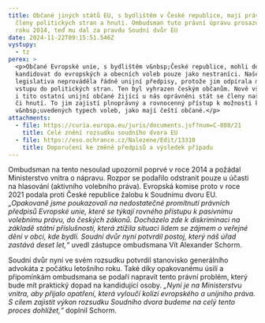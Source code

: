 ```yaml
---
title: Občané jiných států EU, s bydlištěm v České republice, mají právo stát se
  členy politických stran a hnutí. Ombudsman tuto právní úpravu prosazuje od
  roku 2014, teď mu dal za pravdu Soudní dvůr EU
date: 2024-11-22T09:15:51.546Z
vystupy:
  - tz
perex: >
  <p>Občané Evropské unie, s bydlištěm v&nbsp;České republice, mohli dosud
  kandidovat do evropských a obecních voleb pouze jako nestraníci. Naše
  legislativa neprováděla řádně unijní předpisy, protože jim odpírala možnost
  vstupu do politických stran. Ten byl vyhrazen českým občanům. Nově však budou
  i tito ostatní unijní občané žijící u nás oprávněni stát se členy našich stran
  či hnutí. To jim zajistí plnoprávný a rovnocenný přístup k možnosti kandidovat
  v&nbsp;uvedených typech voleb, jako mají čeští občané.</p>
attachments:
  - file: https://curia.europa.eu/juris/documents.jsf?num=C-808/21
    title: Celé znění rozsudku soudního dvora EU
  - file: https://eso.ochrance.cz/Nalezene/Edit/13310
    title: Doporučení ke změně předpisů a výsledek případu
---
```

<p>Ombudsman na tento nesoulad upozornil poprvé v&nbsp;roce 2014 a požádal Ministerstvo vnitra o nápravu. Rozpor se podařilo odstranit pouze u účasti na hlasování (aktivního volebního práva). Evropská komise proto v&nbsp;roce 2021 podala proti České republice žalobu k&nbsp;Soudnímu dvoru EU. <em>&bdquo;Opakovaně jsme poukazovali na nedostatečné promítnutí právních předpisů Evropské unie, které se týkají rovného přístupu k&nbsp;pasivnímu volebnímu právu, do českých zákonů. Docházelo zde k&nbsp;diskriminaci na základě státní příslušnosti, která ztížila situaci lidem se zájmem o veřejné dění v&nbsp;obci, kde bydlí. Soudní dvůr nyní potvrdil postoj, který náš úřad zastává deset let,&ldquo; </em>uvedl zástupce ombudsmana Vít Alexander Schorm.</p>

<p>Soudní dvůr nyní ve svém rozsudku potvrdil stanovisko generálního advokáta z&nbsp;počátku letošního roku. Také díky opakovanému úsilí a připomínkám ombudsmana se podaří napravit tento právní problém, který bude mít praktický dopad na kandidující osoby. <em>&bdquo;Nyní je na Ministerstvu vnitra, aby přijalo opatření, která vyloučí kolizi evropského a unijního práva. S&nbsp;cílem zajistit výkon rozsudku Soudního dvora budeme na celý tento proces dohlížet,&ldquo; </em>doplnil Schorm.</p>
